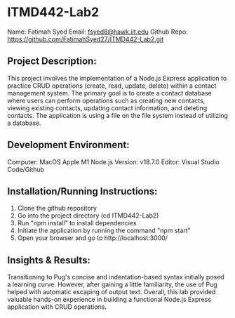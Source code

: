 # ITMD442-Lab2

Name: Fatimah Syed
Email: fsyed8@hawk.iit.edu
Github Repo: https://github.com/FatimahSyed27/ITMD442-Lab2.git

## Project Description:

This project involves the implementation of a Node.js Express application to practice CRUD operations (create, read, update, delete) within a contact management system. The primary goal is to create a contact database where users can perform operations such as creating new contacts, viewing existing contacts, updating contact information, and deleting contacts. The application is using a file on the file system instead of utilizing a database.

## Development Environment:

Computer: MacOS Apple M1
Node.js Version: v18.7.0
Editor: Visual Studio Code/Github

## Installation/Running Instructions:

1. Clone the github repository 
2. Go into the project directory (cd ITMD442-Lab2)
3. Run "npm install" to install dependencies
4. Initiate the application by running the command "npm start"
5. Open your browser and go to http://localhost:3000/

## Insights & Results:

Transitioning to Pug's concise and indentation-based syntax initially posed a learning curve. However, after gaining a little familiarity, the use of Pug helped with automatic escaping of output text. Overall, this lab provided valuable hands-on experience in building a functional Node.js Express application with CRUD operations.

